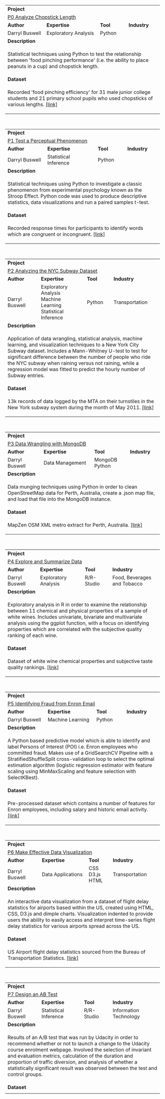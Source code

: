 <table>
<tr></tr>
<tr>
<td colspan="4"><b>Project</b></td>
</tr>
<tr>
<td colspan="4">
<a href="https://github.com/buswedg/Udacity/tree/master/Data%20Analyst%20Nanodegree/P0%20Analyze%20Chopstick%20Length/">P0 Analyze Chopstick Length</a>
</td>
</tr>
<tr>
<td><b>Author</b></td>
<td><b>Expertise</b></td>
<td><b>Tool</b></td>
<td><b>Industry</b></td>
</tr>
<tr>
<td>
Darryl Buswell
</td>
<td>
Exploratory Analysis
</td>
<td>
Python
</td>
<td>

</td>
</tr>
<tr>
<td colspan="4"><b>Description</b></td>
</tr>
<tr>
<td colspan="4">
<p>Statistical techniques using Python to test the relationship between 'food pinching performance' (i.e. the ability to place peanuts in a cup) and chopstick length.</p>
</td>
</tr>
<tr>
<td colspan="4"><b>Dataset</b></td>
</tr>
<tr>
<td colspan="4">
<p>Recorded 'food pinching efficiency' for 31 male junior college students and 21 primary school pupils who used chopsticks of various lengths. <a href="https://github.com/buswedg/Udacity/blob/master/Data%20Analyst%20Nanodegree/P0%20Analyze%20Chopstick%20Length/data/chopstick-effectiveness.csv" target="_blank">[link]</a></p>
</td>
</tr>
</table>

<br>

<table>
<tr></tr>
<tr>
<td colspan="4"><b>Project</b></td>
</tr>
<tr>
<td colspan="4">
<a href="https://github.com/buswedg/Udacity/tree/master/Data%20Analyst%20Nanodegree/P1%20Test%20a%20Perceptual%20Phenomenon/">P1 Test a Perceptual Phenomenon</a>
</td>
</tr>
<tr>
<td><b>Author</b></td>
<td><b>Expertise</b></td>
<td><b>Tool</b></td>
<td><b>Industry</b></td>
</tr>
<tr>
<td>
Darryl Buswell
</td>
<td>
Statistical Inference
</td>
<td>
Python
</td>
<td>

</td>
</tr>
<tr>
<td colspan="4"><b>Description</b></td>
</tr>
<tr>
<td colspan="4">
<p>Statistical techniques using Python to investigate a classic phenomenon from experimental psychology known as the Stroop Effect. Python code was used to produce descriptive statistics, data visualizations and run a paired samples t-test.</p>
</td>
</tr>
<tr>
<td colspan="4"><b>Dataset</b></td>
</tr>
<tr>
<td colspan="4">
<p>Recorded response times for participants to identify words which are congruent or incongruent. <a href="https://github.com/buswedg/Udacity/blob/master/Data%20Analyst%20Nanodegree/P1%20Test%20a%20Perceptual%20Phenomenon/data/stroopdata.csv" target="_blank">[link]</a></p>
</td>
</tr>
</table>

<br>

<table>
<tr></tr>
<tr>
<td colspan="4"><b>Project</b></td>
</tr>
<tr>
<td colspan="4">
<a href="https://github.com/buswedg/Udacity/tree/master/Data%20Analyst%20Nanodegree/P2%20Analyzing%20the%20NYC%20Subway%20Dataset/">P2 Analyzing the NYC Subway Dataset</a>
</td>
</tr>
<tr>
<td><b>Author</b></td>
<td><b>Expertise</b></td>
<td><b>Tool</b></td>
<td><b>Industry</b></td>
</tr>
<tr>
<td>
Darryl Buswell
</td>
<td>
Exploratory Analysis<br>Machine Learning<br>Statistical Inference
</td>
<td>
Python
</td>
<td>
Transportation
</td>
</tr>
<tr>
<td colspan="4"><b>Description</b></td>
</tr>
<tr>
<td colspan="4">
<p>Application of data wrangling, statistical analysis, machine learning, and visualization techniques to a New York City Subway dataset. Includes a Mann-Whitney U-test to test for significant difference between the number of people who ride the NYC subway when raining versus not raining, while a regression model was fitted to predict the hourly number of Subway entries.</p>
</td>
</tr>
<tr>
<td colspan="4"><b>Dataset</b></td>
</tr>
<tr>
<td colspan="4">
<p>13k records of data logged by the MTA on their turnstiles in the New York subway system during the month of May 2011. <a href="https://github.com/buswedg/Udacity/blob/master/Data%20Analyst%20Nanodegree/P2%20Analyzing%20the%20NYC%20Subway%20Dataset/data/turnstile_weather_v2.csv" target="_blank">[link]</a></p>
</td>
</tr>
</table>

<br>

<table>
<tr></tr>
<tr>
<td colspan="4"><b>Project</b></td>
</tr>
<tr>
<td colspan="4">
<a href="https://github.com/buswedg/Udacity/tree/master/Data%20Analyst%20Nanodegree/P3%20Data%20Wrangling%20with%20MongoDB/">P3 Data Wrangling with MongoDB</a>
</td>
</tr>
<tr>
<td><b>Author</b></td>
<td><b>Expertise</b></td>
<td><b>Tool</b></td>
<td><b>Industry</b></td>
</tr>
<tr>
<td>
Darryl Buswell
</td>
<td>
Data Management
</td>
<td>
MongoDB<br>Python
</td>
<td>

</td>
</tr>
<tr>
<td colspan="4"><b>Description</b></td>
</tr>
<tr>
<td colspan="4">
<p>Data munging techniques using Python in order to clean OpenStreetMap data for Perth, Australia, create a .json map file, and load that file into the MongoDB instance.</p>
</td>
</tr>
<tr>
<td colspan="4"><b>Dataset</b></td>
</tr>
<tr>
<td colspan="4">
<p>MapZen OSM XML metro extract for Perth, Australia. <a href="https://mapzen.com/data/metro-extracts" target="_blank">[link]</a></p>
</td>
</tr>
</table>

<br>

<table>
<tr></tr>
<tr>
<td colspan="4"><b>Project</b></td>
</tr>
<tr>
<td colspan="4">
<a href="https://github.com/buswedg/Udacity/tree/master/Data%20Analyst%20Nanodegree/P4%20Explore%20and%20Summarize%20Data/">P4 Explore and Summarize Data</a>
</td>
</tr>
<tr>
<td><b>Author</b></td>
<td><b>Expertise</b></td>
<td><b>Tool</b></td>
<td><b>Industry</b></td>
</tr>
<tr>
<td>
Darryl Buswell
</td>
<td>
Exploratory Analysis
</td>
<td>
R/R-Studio
</td>
<td>
Food, Beverages and Tobacco
</td>
</tr>
<tr>
<td colspan="4"><b>Description</b></td>
</tr>
<tr>
<td colspan="4">
<p>Exploratory analysis in R in order to examine the relationship between 11 chemical and physical properties of a sample of white wines. Includes univariate, bivariate and multivariate analysis using the ggplot function, with a focus on identifying properties which are correlated with the subjective quality ranking of each wine.</p>
</td>
</tr>
<tr>
<td colspan="4"><b>Dataset</b></td>
</tr>
<tr>
<td colspan="4">
<p>Dataset of white wine chemical properties and subjective taste quality rankings. <a href="http://www3.dsi.uminho.pt/pcortez/wine/" target="_blank">[link]</a></p>
</td>
</tr>
</table>

<br>

<table>
<tr></tr>
<tr>
<td colspan="4"><b>Project</b></td>
</tr>
<tr>
<td colspan="4">
<a href="https://github.com/buswedg/Udacity/tree/master/Data%20Analyst%20Nanodegree/P5%20Identifying%20Fraud%20from%20Enron%20Email/">P5 Identifying Fraud from Enron Email</a>
</td>
</tr>
<tr>
<td><b>Author</b></td>
<td><b>Expertise</b></td>
<td><b>Tool</b></td>
<td><b>Industry</b></td>
</tr>
<tr>
<td>
Darryl Buswell
</td>
<td>
Machine Learning
</td>
<td>
Python
</td>
<td>

</td>
</tr>
<tr>
<td colspan="4"><b>Description</b></td>
</tr>
<tr>
<td colspan="4">
<p>A Python based predictive model which is able to identify and label Persons of Interest (POI) i.e. Enron employees who committed fraud. Makes use of a GridSearchCV Pipeline with a StratifiedShuffleSplit cross-validation loop to select the optimal estimation algorithm (logistic regression estimator with feature scaling using MinMaxScaling and feature selection with SelectKBest).</p>
</td>
</tr>
<tr>
<td colspan="4"><b>Dataset</b></td>
</tr>
<tr>
<td colspan="4">
<p>Pre-processed dataset which contains a number of features for Enron employees, including salary and historic email activity. <a href="https://github.com/buswedg/Udacity/blob/master/Data%20Analyst%20Nanodegree/P5%20Identifying%20Fraud%20from%20Enron%20Email/data/final_project_dataset.pkl" target="_blank">[link]</a></p>
</td>
</tr>
</table>

<br>

<table>
<tr></tr>
<tr>
<td colspan="4"><b>Project</b></td>
</tr>
<tr>
<td colspan="4">
<a href="https://github.com/buswedg/Udacity/tree/master/Data%20Analyst%20Nanodegree/P6%20Make%20Effective%20Data%20Visualization/">P6 Make Effective Data Visualization</a>
</td>
</tr>
<tr>
<td><b>Author</b></td>
<td><b>Expertise</b></td>
<td><b>Tool</b></td>
<td><b>Industry</b></td>
</tr>
<tr>
<td>
Darryl Buswell
</td>
<td>
Data Applications
</td>
<td>
CSS<br>D3.js<br>HTML
</td>
<td>
Transportation
</td>
</tr>
<tr>
<td colspan="4"><b>Description</b></td>
</tr>
<tr>
<td colspan="4">
<p>An interactive data visualization from a dataset of flight delay statistics for airports based within the US, created using HTML, CSS, D3.js and dimple charts. Visualization indented to provide users the ability to easily access and interpret time-series flight delay statistics for various airports spread across the US.</p>
</td>
</tr>
<tr>
<td colspan="4"><b>Dataset</b></td>
</tr>
<tr>
<td colspan="4">
<p>US Airport flight delay statistics sourced from the Bureau of Transportation Statistics. <a href="http://www.transtats.bts.gov/OT_Delay/OT_DelayCause1.asp" target="_blank">[link]</a></p>
</td>
</tr>
</table>

<br>

<table>
<tr></tr>
<tr>
<td colspan="4"><b>Project</b></td>
</tr>
<tr>
<td colspan="4">
<a href="https://github.com/buswedg/Udacity/tree/master/Data%20Analyst%20Nanodegree/P7%20Design%20an%20AB%20Test/">P7 Design an AB Test</a>
</td>
</tr>
<tr>
<td><b>Author</b></td>
<td><b>Expertise</b></td>
<td><b>Tool</b></td>
<td><b>Industry</b></td>
</tr>
<tr>
<td>
Darryl Buswell
</td>
<td>
Statistical Inference
</td>
<td>
R/R-Studio
</td>
<td>
Information Technology
</td>
</tr>
<tr>
<td colspan="4"><b>Description</b></td>
</tr>
<tr>
<td colspan="4">
<p>Results of an A/B test that was run by Udacity in order to recommend whether or not to launch a change to the Udacity course enrolment webpage. Involved the selection of invariant and evaluation metrics, calculation of the duration and proportion of traffic diversion, and analysis of whether a statistically significant result was observed between the test and control groups.</p>
</td>
</tr>
<tr>
<td colspan="4"><b>Dataset</b></td>
</tr>
<tr>
<td colspan="4">

</td>
</tr>
</table>